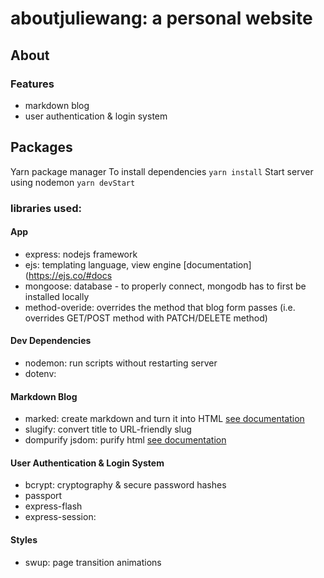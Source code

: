 # aboutjuliewang: a personal website
## About
### Features
* markdown blog
* user authentication & login system 
## Packages 
Yarn package manager 
To install dependencies ```yarn install```
Start server using nodemon ```yarn devStart```

### libraries used:
#### App 
* express: nodejs framework 
* ejs: templating language, view engine [documentation](https://ejs.co/#docs
* mongoose: database - to properly connect, mongodb has to first be installed locally
* method-overide: overrides the method that blog form passes (i.e. overrides GET/POST method with PATCH/DELETE method)
#### Dev Dependencies 
* nodemon: run scripts without restarting server 
* dotenv:
#### Markdown Blog 
* marked: create markdown and turn it into HTML [see documentation](https://marked.js.org/)
* slugify: convert title to URL-friendly slug
* dompurify jsdom: purify html [see documentation](https://www.npmjs.com/package/dompurify)

#### User Authentication & Login System
* bcrypt: cryptography & secure password hashes
* passport
* express-flash 
* express-session:

#### Styles
* swup: page transition animations 
